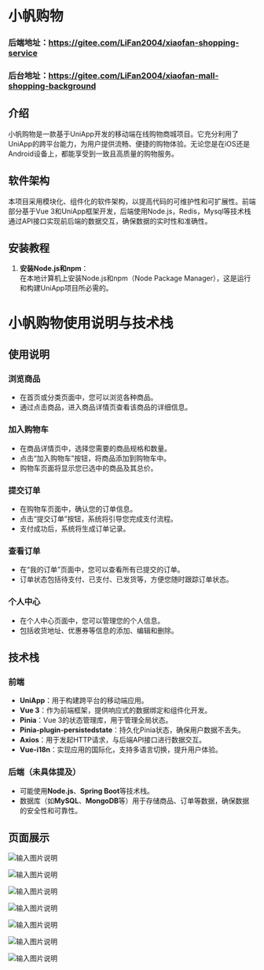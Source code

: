 # 小帆购物

### 后端地址：https://gitee.com/LiFan2004/xiaofan-shopping-service
### 后台地址：https://gitee.com/LiFan2004/xiaofan-mall-shopping-background

## 介绍

小帆购物是一款基于UniApp开发的移动端在线购物商城项目。它充分利用了UniApp的跨平台能力，为用户提供流畅、便捷的购物体验。无论您是在iOS还是Android设备上，都能享受到一致且高质量的购物服务。

## 软件架构

本项目采用模块化、组件化的软件架构，以提高代码的可维护性和可扩展性。前端部分基于Vue 3和UniApp框架开发，后端使用Node.js，Redis，Mysql等技术栈通过API接口实现前后端的数据交互，确保数据的实时性和准确性。

## 安装教程

1. **安装Node.js和npm**：  
   在本地计算机上安装Node.js和npm（Node Package Manager），这是运行和构建UniApp项目所必需的。

# 小帆购物使用说明与技术栈

## 使用说明

### 浏览商品
- 在首页或分类页面中，您可以浏览各种商品。
- 通过点击商品，进入商品详情页查看该商品的详细信息。

### 加入购物车
- 在商品详情页中，选择您需要的商品规格和数量。
- 点击“加入购物车”按钮，将商品添加到购物车中。
- 购物车页面将显示您已选中的商品及其总价。

### 提交订单
- 在购物车页面中，确认您的订单信息。
- 点击“提交订单”按钮，系统将引导您完成支付流程。
- 支付成功后，系统将生成订单记录。

### 查看订单
- 在“我的订单”页面中，您可以查看所有已提交的订单。
- 订单状态包括待支付、已支付、已发货等，方便您随时跟踪订单状态。

### 个人中心
- 在个人中心页面中，您可以管理您的个人信息。
- 包括收货地址、优惠券等信息的添加、编辑和删除。

## 技术栈

### 前端
- **UniApp**：用于构建跨平台的移动端应用。
- **Vue 3**：作为前端框架，提供响应式的数据绑定和组件化开发。
- **Pinia**：Vue 3的状态管理库，用于管理全局状态。
- **Pinia-plugin-persistedstate**：持久化Pinia状态，确保用户数据不丢失。
- **Axios**：用于发起HTTP请求，与后端API接口进行数据交互。
- **Vue-i18n**：实现应用的国际化，支持多语言切换，提升用户体验。

### 后端（未具体提及）
- 可能使用**Node.js**、**Spring Boot**等技术栈。
- 数据库（如**MySQL**、**MongoDB**等）用于存储商品、订单等数据，确保数据的安全性和可靠性。

## 页面展示

![输入图片说明](src/static/images/image.png)

![输入图片说明](src/static/images/image1.png)

![输入图片说明](src/static/images/image2.png)

![输入图片说明](src/static/images/image4.png)

![输入图片说明](src/static/images/image7.png)

![输入图片说明](src/static/images/image8.png)

![输入图片说明](src/static/images/image9.png)
